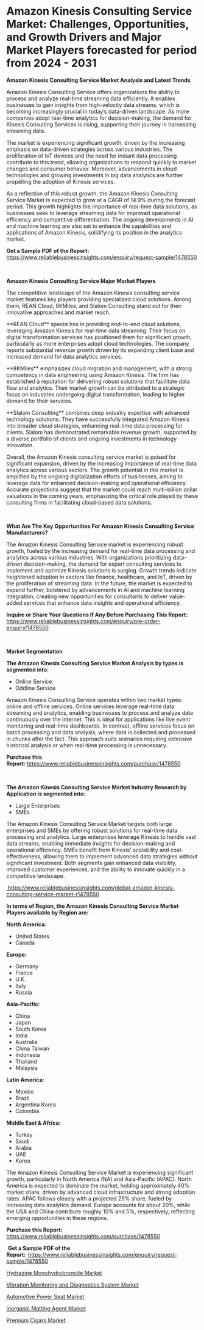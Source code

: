 <p><h1>Amazon Kinesis Consulting Service Market: Challenges, Opportunities, and Growth Drivers and Major Market Players forecasted for period from 2024 - 2031</h1></p><p><strong>Amazon Kinesis Consulting Service Market Analysis and Latest Trends</strong></p>
<p><p>Amazon Kinesis Consulting Service offers organizations the ability to process and analyze real-time streaming data efficiently. It enables businesses to gain insights from high-velocity data streams, which is becoming increasingly crucial in today’s data-driven landscape. As more companies adopt real-time analytics for decision-making, the demand for Kinesis Consulting Services is rising, supporting their journey in harnessing streaming data.</p><p>The market is experiencing significant growth, driven by the increasing emphasis on data-driven strategies across various industries. The proliferation of IoT devices and the need for instant data processing contribute to this trend, allowing organizations to respond quickly to market changes and consumer behavior. Moreover, advancements in cloud technologies and growing investments in big data analytics are further propelling the adoption of Kinesis services.</p><p>As a reflection of this robust growth, the Amazon Kinesis Consulting Service Market is expected to grow at a CAGR of 14.9% during the forecast period. This growth highlights the importance of real-time data solutions, as businesses seek to leverage streaming data for improved operational efficiency and competitive differentiation. The ongoing developments in AI and machine learning are also set to enhance the capabilities and applications of Amazon Kinesis, solidifying its position in the analytics market.</p></p>
<p><strong>Get a Sample PDF of the Report:&nbsp;</strong> <a href="https://www.reliablebusinessinsights.com/enquiry/request-sample/1478550?utm_campaign=1620&utm_medium=2&utm_source=Github&utm_content=ia&utm_term=12102024&utm_id=amazon-kinesis-consulting-service">https://www.reliablebusinessinsights.com/enquiry/request-sample/1478550</a></p>
<p>&nbsp;</p>
<p><strong>Amazon Kinesis Consulting Service Major Market Players</strong></p>
<p><p>The competitive landscape of the Amazon Kinesis consulting service market features key players providing specialized cloud solutions. Among them, REAN Cloud, 8KMiles, and Slalom Consulting stand out for their innovative approaches and market reach.</p><p>**REAN Cloud** specializes in providing end-to-end cloud solutions, leveraging Amazon Kinesis for real-time data streaming. Their focus on digital transformation services has positioned them for significant growth, particularly as more enterprises adopt cloud technologies. The company reports substantial revenue growth driven by its expanding client base and increased demand for data analytics services.</p><p>**8KMiles** emphasizes cloud migration and management, with a strong competency in data engineering using Amazon Kinesis. The firm has established a reputation for delivering robust solutions that facilitate data flow and analytics. Their market growth can be attributed to a strategic focus on industries undergoing digital transformation, leading to higher demand for their services.</p><p>**Slalom Consulting** combines deep industry expertise with advanced technology solutions. They have successfully integrated Amazon Kinesis into broader cloud strategies, enhancing real-time data processing for clients. Slalom has demonstrated remarkable revenue growth, supported by a diverse portfolio of clients and ongoing investments in technology innovation.</p><p>Overall, the Amazon Kinesis consulting service market is poised for significant expansion, driven by the increasing importance of real-time data analytics across various sectors. The growth potential in this market is amplified by the ongoing digitalization efforts of businesses, aiming to leverage data for enhanced decision-making and operational efficiency. Accurate projections suggest that the market could reach multi-billion dollar valuations in the coming years, emphasizing the critical role played by these consulting firms in facilitating cloud-based data solutions.</p></p>
<p>&nbsp;</p>
<p><strong>What Are The Key Opportunities For Amazon Kinesis Consulting Service Manufacturers?</strong></p>
<p><p>The Amazon Kinesis Consulting Service market is experiencing robust growth, fueled by the increasing demand for real-time data processing and analytics across various industries. With organizations prioritizing data-driven decision-making, the demand for expert consulting services to implement and optimize Kinesis solutions is surging. Growth trends indicate heightened adoption in sectors like finance, healthcare, and IoT, driven by the proliferation of streaming data. In the future, the market is expected to expand further, bolstered by advancements in AI and machine learning integration, creating new opportunities for consultants to deliver value-added services that enhance data insights and operational efficiency.</p></p>
<p><strong>Inquire or Share Your Questions If Any Before Purchasing This Report:</strong> <a href="https://www.reliablebusinessinsights.com/enquiry/pre-order-enquiry/1478550?utm_campaign=1620&utm_medium=2&utm_source=Github&utm_content=ia&utm_term=12102024&utm_id=amazon-kinesis-consulting-service">https://www.reliablebusinessinsights.com/enquiry/pre-order-enquiry/1478550</a></p>
<p>&nbsp;</p>
<p><strong>Market Segmentation</strong></p>
<p><strong>The Amazon Kinesis Consulting Service Market Analysis by types is segmented into:</strong></p>
<p><ul><li>Online Service</li><li>Oddline Service</li></ul></p>
<p><p>Amazon Kinesis Consulting Service operates within two market types: online and offline services. Online services leverage real-time data streaming and analytics, enabling businesses to process and analyze data continuously over the internet. This is ideal for applications like live event monitoring and real-time dashboards. In contrast, offline services focus on batch processing and data analysis, where data is collected and processed in chunks after the fact. This approach suits scenarios requiring extensive historical analysis or when real-time processing is unnecessary.</p></p>
<p><strong>Purchase this Report:&nbsp;</strong><a href="https://www.reliablebusinessinsights.com/purchase/1478550?utm_campaign=1620&utm_medium=2&utm_source=Github&utm_content=ia&utm_term=12102024&utm_id=amazon-kinesis-consulting-service">https://www.reliablebusinessinsights.com/purchase/1478550</a></p>
<p>&nbsp;</p>
<p><strong>The Amazon Kinesis Consulting Service Market Industry Research by Application is segmented into:</strong></p>
<p><ul><li>Large Enterprises</li><li>SMEs</li></ul></p>
<p><p>The Amazon Kinesis Consulting Service Market targets both large enterprises and SMEs by offering robust solutions for real-time data processing and analytics. Large enterprises leverage Kinesis to handle vast data streams, enabling immediate insights for decision-making and operational efficiency. SMEs benefit from Kinesis' scalability and cost-effectiveness, allowing them to implement advanced data strategies without significant investment. Both segments gain enhanced data visibility, improved customer experiences, and the ability to innovate quickly in a competitive landscape.</p></p>
<p><a href="https://www.reliablebusinessinsights.com/global-amazon-kinesis-consulting-service-market-r1478550?utm_campaign=1620&utm_medium=2&utm_source=Github&utm_content=ia&utm_term=12102024&utm_id=amazon-kinesis-consulting-service">&nbsp;https://www.reliablebusinessinsights.com/global-amazon-kinesis-consulting-service-market-r1478550</a></p>
<p><strong>In terms of Region, the Amazon Kinesis Consulting Service Market Players available by Region are:</strong></p>
<p>
    <p> <strong> North America: </strong>
        <ul>
            <li>United States</li>
            <li>Canada</li>
        </ul>
        </p> 
    <p> <strong> Europe: </strong>
        <ul>
            <li>Germany</li>
            <li>France</li>
            <li>U.K.</li>
            <li>Italy</li>
            <li>Russia</li>
        </ul>
        </p> 
    <p> <strong> Asia-Pacific: </strong>
        <ul>
            <li>China</li>
            <li>Japan</li>
            <li>South Korea</li>
            <li>India</li>
            <li>Australia</li>
            <li>China Taiwan</li>
            <li>Indonesia</li>
            <li>Thailand</li>
            <li>Malaysia</li>
        </ul>
        </p> 
    <p> <strong> Latin America: </strong>
        <ul>
            <li>Mexico</li>
            <li>Brazil</li>
            <li>Argentina Korea</li>
            <li>Colombia</li>
        </ul>
        </p> 
    <p> <strong> Middle East & Africa: </strong>
        <ul>
            <li>Turkey</li>
            <li>Saudi</li>
            <li>Arabia</li>
            <li>UAE</li>
            <li>Korea</li>
        </ul>
    </p>
    </p>
<p><p>The Amazon Kinesis Consulting Service Market is experiencing significant growth, particularly in North America (NA) and Asia-Pacific (APAC). North America is expected to dominate the market, holding approximately 40% market share, driven by advanced cloud infrastructure and strong adoption rates. APAC follows closely with a projected 25% share, fueled by increasing data analytics demand. Europe accounts for about 20%, while the USA and China contribute roughly 10% and 5%, respectively, reflecting emerging opportunities in these regions.</p></p>
<p><strong>Purchase this Report: </strong><a href="https://www.reliablebusinessinsights.com/purchase/1478550?utm_campaign=1620&utm_medium=2&utm_source=Github&utm_content=ia&utm_term=12102024&utm_id=amazon-kinesis-consulting-service">https://www.reliablebusinessinsights.com/purchase/1478550</a></p>
<p>&nbsp;<strong>Get a Sample PDF of the Report:&nbsp;&nbsp;</strong><a href="https://www.reliablebusinessinsights.com/enquiry/request-sample/1478550?utm_campaign=1620&utm_medium=2&utm_source=Github&utm_content=ia&utm_term=12102024&utm_id=amazon-kinesis-consulting-service">https://www.reliablebusinessinsights.com/enquiry/request-sample/1478550</a></p>
<p><strong></strong></p>
<p><p><a href="https://www.linkedin.com/pulse/hydrazine-monohydrobromide-market-shifts-strategic-analysis-hszaf?utm_campaign=1620&utm_medium=2&utm_source=Github&utm_content=ia&utm_term=12102024&utm_id=amazon-kinesis-consulting-service">Hydrazine Monohydrobromide Market</a></p><p><a href="https://github.com/shauntarfpso/Market-Research-Report-List-1/blob/main/vibration-monitoring-and-diagnostics-system-market.md?utm_campaign=1620&utm_medium=2&utm_source=Github&utm_content=ia&utm_term=12102024&utm_id=amazon-kinesis-consulting-service">Vibration Monitoring and Diagnostics System Market</a></p><p><a href="https://www.linkedin.com/pulse/automotive-power-seat-industry-sector-new-technologies-f4ote?utm_campaign=1620&utm_medium=2&utm_source=Github&utm_content=ia&utm_term=12102024&utm_id=amazon-kinesis-consulting-service">Automotive Power Seat Market</a></p><p><a href="https://www.linkedin.com/pulse/comprehensive-inorganic-matting-agent-market-report-regional-jvdgf?utm_campaign=1620&utm_medium=2&utm_source=Github&utm_content=ia&utm_term=12102024&utm_id=amazon-kinesis-consulting-service">Inorganic Matting Agent Market</a></p><p><a href="https://github.com/keitelmoprotinu/Market-Research-Report-List-1/blob/main/premium-cigars-market.md?utm_campaign=1620&utm_medium=2&utm_source=Github&utm_content=ia&utm_term=12102024&utm_id=amazon-kinesis-consulting-service">Premium Cigars Market</a></p></p>
